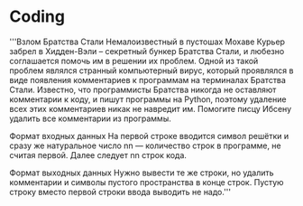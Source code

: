 # Coding
 
'''Взлом Братства Стали
Немалоизвестный в пустошах Мохаве Курьер забрел в Хидден-Вэли – секретный бункер Братства Стали, и любезно соглашается помочь им в решении их проблем. Одной из такой проблем являлся странный компьютерный вирус, который проявлялся в виде появления комментариев к программам на терминалах Братства Стали. Известно, что программисты Братства никогда не оставляют комментарии к коду, и пишут программы на Python, поэтому удаление всех этих комментариев никак не навредит им. Помогите писцу Ибсену удалить все комментарии из программы.

Формат входных данных
На первой строке вводится символ решётки и сразу же натуральное число nn — количество строк в программе, не считая первой. Далее следует nn строк кода.

Формат выходных данных
Нужно вывести те же строки, но удалить комментарии и символы пустого пространства в конце строк. Пустую строку вместо первой строки ввода выводить не надо.'''